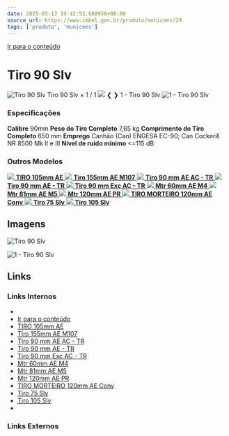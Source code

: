```yaml
---
date: 2025-03-13 19:42:52.688956+00:00
source_url: https://www.imbel.gov.br/produto/municoes/29
tags: ['produto', 'municoes']
---
```


[](https://www.imbel.gov.br/produto/municoes/29)
[Ir para o conteúdo](https://www.imbel.gov.br/produto/municoes/29#conteudo)
# Tiro 90 Slv
![Tiro 90 Slv](https://www.imbel.gov.br/storage/produto/29-1680009368.png)
Tiro 90 Slv
×
1 / 1
![](https://www.imbel.gov.br/storage/produto/29-1680009368.png)
❮ ❯
1 - Tiro 90 Slv 
![1 - Tiro 90 Slv ](https://www.imbel.gov.br/storage/produto/29-1680009368.png)
### Especificações
**Calibre**
90mm
**Peso do Tiro Completo**
7,65 kg
**Comprimento do Tiro Completo**
650 mm
**Emprego**
Canhão (Can) ENGESA EC-90; Can Cockerill NR 8500 Mk II e III
**Nível de ruído mínimo**
<=115 dB
### Outros Modelos
[ ![](https://www.imbel.gov.br/storage/produto/18-1740135308.png) **TIRO 105mm AE** ](https://www.imbel.gov.br/produto/municoes/18)
[ ![](https://www.imbel.gov.br/storage/produto/1740135741.png) **Tiro 155mm AE M107** ](https://www.imbel.gov.br/produto/municoes/20)
[ ![](https://www.imbel.gov.br/storage/produto/1704823467.png) **Tiro 90 mm AE AC - TR** ](https://www.imbel.gov.br/produto/municoes/21)
[ ![](https://www.imbel.gov.br/storage/produto/22-1740767106.png) **Tiro 90 mm AE - TR** ](https://www.imbel.gov.br/produto/municoes/22)
[ ![](https://www.imbel.gov.br/storage/produto/23-1680007811.png) **Tiro 90 mm Exc AC - TR** ](https://www.imbel.gov.br/produto/municoes/23)
[ ![](https://www.imbel.gov.br/storage/produto/24-1680007989.png) **Mtr 60mm AE M4** ](https://www.imbel.gov.br/produto/municoes/24)
[ ![](https://www.imbel.gov.br/storage/produto/25-1680008298.png) **Mtr 81mm AE M5** ](https://www.imbel.gov.br/produto/municoes/25)
[ ![](https://www.imbel.gov.br/storage/produto/26-1740766942.png) **Mtr 120mm AE PR** ](https://www.imbel.gov.br/produto/municoes/26)
[ ![](https://www.imbel.gov.br/storage/produto/27-1680009025.png) **TIRO MORTEIRO 120mm AE Conv** ](https://www.imbel.gov.br/produto/municoes/27)
[ ![](https://www.imbel.gov.br/storage/produto/28-1680009241.png) **Tiro 75 Slv** ](https://www.imbel.gov.br/produto/municoes/28)
[ ![](https://www.imbel.gov.br/storage/produto/30-1680009510.png) **Tiro 105 Slv** ](https://www.imbel.gov.br/produto/municoes/30)
[ ](https://www.imbel.gov.br/produto/municoes/29#home)


## Imagens

![Tiro 90 Slv](https://www.imbel.gov.br/storage/produto/29-1680009368.png)

![1 - Tiro 90 Slv ](https://www.imbel.gov.br/storage/produto/29-1680009368.png)



## Links

### Links Internos

- [](https://www.imbel.gov.br/produto/municoes/29)
- [Ir para o conteúdo](https://www.imbel.gov.br/produto/municoes/29#conteudo)
- [TIRO 105mm AE](https://www.imbel.gov.br/produto/municoes/18)
- [Tiro 155mm AE M107](https://www.imbel.gov.br/produto/municoes/20)
- [Tiro 90 mm AE AC - TR](https://www.imbel.gov.br/produto/municoes/21)
- [Tiro 90 mm AE - TR](https://www.imbel.gov.br/produto/municoes/22)
- [Tiro 90 mm Exc AC - TR](https://www.imbel.gov.br/produto/municoes/23)
- [Mtr 60mm AE M4](https://www.imbel.gov.br/produto/municoes/24)
- [Mtr 81mm AE M5](https://www.imbel.gov.br/produto/municoes/25)
- [Mtr 120mm AE PR](https://www.imbel.gov.br/produto/municoes/26)
- [TIRO MORTEIRO 120mm AE Conv](https://www.imbel.gov.br/produto/municoes/27)
- [Tiro 75 Slv](https://www.imbel.gov.br/produto/municoes/28)
- [Tiro 105 Slv](https://www.imbel.gov.br/produto/municoes/30)
- [](https://www.imbel.gov.br/produto/municoes/29#home)

### Links Externos


